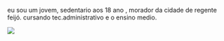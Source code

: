 eu sou um jovem, sedentario aos 18 ano , morador da cidade de regente feijó.
cursando tec.administrativo e o ensino medio.


![](https://media1.tenor.com/m/LJzCCyq4-OgAAAAd/rdj-relief.gif)


